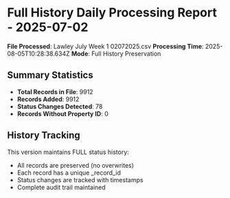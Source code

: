 # Full History Daily Processing Report - 2025-07-02

**File Processed**: Lawley July Week 1 02072025.csv
**Processing Time**: 2025-08-05T10:28:38.634Z
**Mode**: Full History Preservation

## Summary Statistics

- **Total Records in File**: 9912
- **Records Added**: 9912
- **Status Changes Detected**: 78
- **Records Without Property ID**: 0

## History Tracking

This version maintains FULL status history:
- All records are preserved (no overwrites)
- Each record has a unique _record_id
- Status changes are tracked with timestamps
- Complete audit trail maintained
